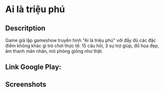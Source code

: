# Ai là triệu phú

## Descritption
Game giả lập gameshow truyền hình "Ai là triệu phú" với đầy đủ các đặc điểm không khác gì trò chơi thực tế: 15 câu hỏi, 3 sự trợ giúp, đồ họa đẹp, âm thanh mãn nhãn, mô phỏng giống như thật.

## Link Google Play: 

## Screenshots
